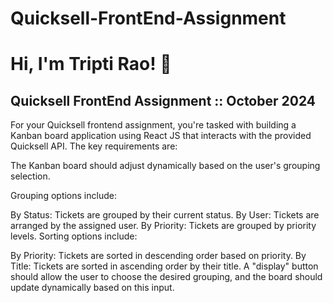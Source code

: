 # Quicksell-FrontEnd-Assignment
# Hi, I'm Tripti Rao! 👋

## Quicksell FrontEnd Assignment :: October 2024

For your Quicksell frontend assignment, you're tasked with building a Kanban board application using React JS that interacts with the provided Quicksell API. The key requirements are:

The Kanban board should adjust dynamically based on the user's grouping selection.

Grouping options include:

By Status: Tickets are grouped by their current status.
By User: Tickets are arranged by the assigned user.
By Priority: Tickets are grouped by priority levels.
Sorting options include:

By Priority: Tickets are sorted in descending order based on priority.
By Title: Tickets are sorted in ascending order by their title.
A "display" button should allow the user to choose the desired grouping, and the board should update dynamically based on this input.
